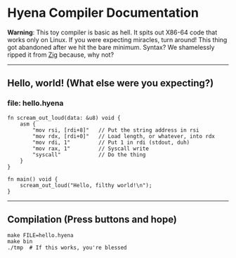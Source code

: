 # Hyena Compiler Documentation
**Warning**: This toy compiler is basic as hell. It spits out X86-64 code that works only on Linux. If you were expecting miracles, turn around! This thing got abandoned after we hit the bare minimum. Syntax? We shamelessly ripped it from [Zig](https://ziglang.org) because, why not?

---

## Hello, world! (What else were you expecting?)
### file: hello.hyena
```zig
fn scream_out_loud(data: &u8) void {
    asm {
        "mov rsi, [rdi+8]"   // Put the string address in rsi
        "mov rdx, [rdi+0]"   // Load length, or whatever, into rdx
        "mov rdi, 1"         // Put 1 in rdi (stdout, duh)
        "mov rax, 1"         // Syscall write
        "syscall"            // Do the thing
    }
}

fn main() void {
    scream_out_loud("Hello, filthy world!\n");
}
```

---

## Compilation (Press buttons and hope)
```shell
make FILE=hello.hyena
make bin
./tmp  # If this works, you're blessed
```
